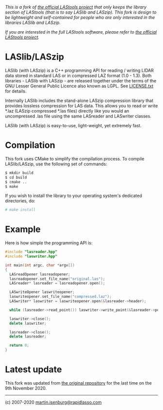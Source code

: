 _This is a fork of
[the official LAStools project](https://github.com/LAStools/LAStools)
that only keeps the library section of LAStools (that is to say LASlib
and LASzip). This fork is design to be lightweight and self-contained
for people who are only interested in the libraries LASlib and
LASzip._

_If you are interested in the full LAStools software, please
refer to [the official LAStools
project](https://github.com/LAStools/LAStools)._

# LASlib/LASzip

LASlib (with LASzip) is a C++ programming API for reading / writing
LIDAR data stored in standard LAS or in compressed LAZ format (1.0 -
1.3). Both libraries - LASlib with LASzip - are released together
under the terms of the GNU Lesser General Public Licence also known as
LGPL. See [LICENSE.txt](LICENSE.txt) for details.

Internally LASlib includes the stand-alone LASzip compression library that
provides lossless compression for LAS data. This allows you to read or
write *.laz (LASzip compressed *.las files) directly like you would an
uncompressed .las file using the same LASreader and LASwriter classes.

LASlib (with LASzip) is easy-to-use, light-weight, yet extremely fast.

# Compilation

This fork uses CMake to simplify the compilation process. To
compile LASlib/LASzip, use the following set of commands:

```sh
$ mkdir build
$ cd build
$ cmake ..
$ make
```

If you wish to install the library to your operating system's
dedicated directories, do:

```sh
# make install
```

# Example

Here is how simple the programming API is:

```c++
#include "lasreader.hpp"
#include "laswriter.hpp"

int main(int argc, char *argv[])
{
  LASreadOpener lasreadopener;
  lasreadopener.set_file_name("original.las");
  LASreader* lasreader = lasreadopener.open();

  LASwriteOpener laswriteopener;
  laswriteopener.set_file_name("compressed.laz");
  LASwriter* laswriter = laswriteopener.open(&lasreader->header);

  while (lasreader->read_point()) laswriter->write_point(&lasreader->point);

  laswriter->close();
  delete laswriter;

  lasreader->close();
  delete lasreader;

  return 0;
}
```

# Latest update

This fork was updated from [the original
repository](https://github.com/LAStools/LAStools) for the last
time on the 9th November 2020.


--------------------

(c) 2007-2020 martin.isenburg@rapidlasso.com
